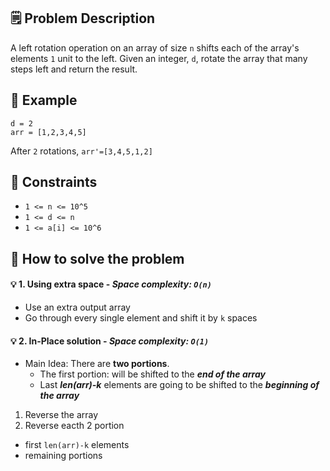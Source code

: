## 🗒️ Problem Description

A left rotation operation on an array of size `n` shifts each of the array's elements `1` unit to the left. Given an integer, `d`, rotate the array that many steps left and return the result.

## 📌 Example
```
d = 2
arr = [1,2,3,4,5]
```
After `2` rotations, `arr'=[3,4,5,1,2]`

## 📌 Constraints
- `1 <= n <= 10^5`
- `1 <= d <= n`
- `1 <= a[i] <= 10^6`

## 🤔 How to solve the problem
#### 💡 1. Using extra space - ***Space complexity: `O(n)`***
- Use an extra output array
- Go through every single element and shift it by `k` spaces

#### 💡 2. In-Place solution - ***Space complexity: `O(1)`***
- Main Idea: There are **two portions**.
  - The first portion: will be shifted to the ***end of the array***
  - Last ***len(arr)-k*** elements are going to be shifted to the ***beginning of the array***

1. Reverse the array
2. Reverse eacth 2 portion
  - first `len(arr)-k` elements
  - remaining portions


